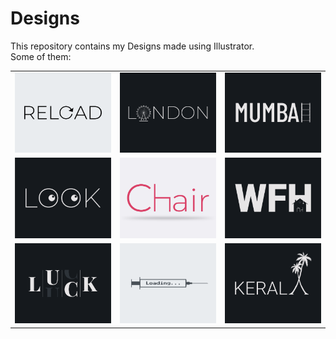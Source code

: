 # Designs
This repository contains my Designs made using Illustrator.<br>
Some of them:<br>
<table>
<tr><td><img src="./2020-11/png/25.11.2020.png"></td><td><img src="./2020-12/png/16.12.2020.png"></td><td><img src="./2020-12/png/27.12.2020.png"></td></tr>
<tr><td><img src="./2021-01/png/16.01.2021.png"></td><td><img src="./2020-11/png/17.11.2020.png"></td><td><img src="./2021-01/png/05.01.2021.png"></td></tr>
<tr><td><img src="./2020-12/png/06.12.2020.png"></td><td><img src="./2020-11/png/30.11.2020.png"></td><td><img src="./2020-12/png/25.12.2020.png"></td></tr>
</table>
